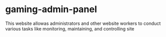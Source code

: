 # gaming-admin-panel
This website allowas administrators and other website workers to conduct various tasks like monitoring, maintaining, and controlling site
